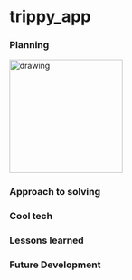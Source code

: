 # trippy_app




### Planning
<img src="https://github.com/kaitwal/trippy_app/blob/master/readme-images/Screen%20Shot%202019-11-08%20at%201.59.29%20pm.png" alt="drawing" width="200"/>


### Approach to solving


### Cool tech

### Lessons learned 

### Future Development
